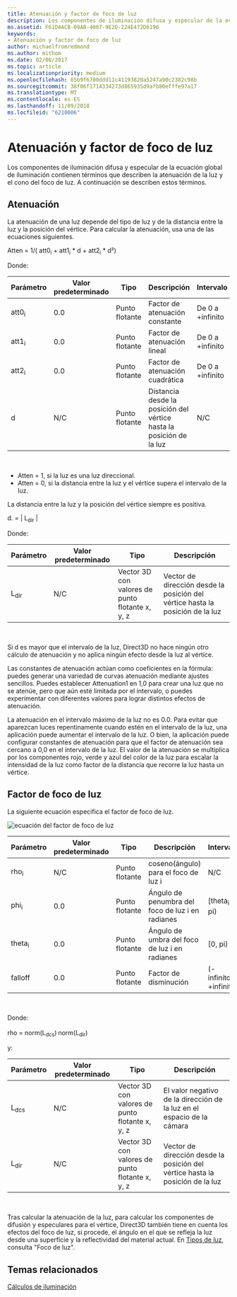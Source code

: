 ```yaml
---
title: Atenuación y factor de foco de luz
description: Los componentes de iluminación difusa y especular de la ecuación global de iluminación contienen términos que describen la atenuación de la luz y el cono del foco de luz.
ms.assetid: F61D4ACB-09AB-4087-9E2D-224E472D6196
keywords:
- Atenuación y factor de foco de luz
author: michaelfromredmond
ms.author: mithom
ms.date: 02/08/2017
ms.topic: article
ms.localizationpriority: medium
ms.openlocfilehash: 65b9f6700ddd11c41193820a5247a90c2382c98b
ms.sourcegitcommit: 38f06f1714334273d865935d9afb80efffe97a17
ms.translationtype: MT
ms.contentlocale: es-ES
ms.lasthandoff: 11/09/2018
ms.locfileid: "6210006"
---
```

# <a name="attenuation-and-spotlight-factor"></a>Atenuación y factor de foco de luz


Los componentes de iluminación difusa y especular de la ecuación global de iluminación contienen términos que describen la atenuación de la luz y el cono del foco de luz. A continuación se describen estos términos.

## <a name="span-idattenuationspanspan-idattenuationspanspan-idattenuationspanattenuation"></a><span id="Attenuation"></span><span id="attenuation"></span><span id="ATTENUATION"></span>Atenuación


La atenuación de una luz depende del tipo de luz y de la distancia entre la luz y la posición del vértice. Para calcular la atenuación, usa una de las ecuaciones siguientes.

Atten = 1/( att0<sub>i</sub> + att1<sub>i</sub> \* d + att2<sub>i</sub> \* d²)

Donde:

| Parámetro        | Valor predeterminado | Tipo           | Descripción                                     | Intervalo          |
|------------------|---------------|----------------|-------------------------------------------------|----------------|
| att0<sub>i</sub> | 0.0           | Punto flotante | Factor de atenuación constante                     | De 0 a +infinito |
| att1<sub>i</sub> | 0.0           | Punto flotante | Factor de atenuación lineal                       | De 0 a +infinito |
| att2<sub>i</sub> | 0.0           | Punto flotante | Factor de atenuación cuadrática                    | De 0 a +infinito |
| d                | N/C           | Punto flotante | Distancia desde la posición del vértice hasta la posición de la luz | N/C            |

 

-   Atten = 1, si la luz es una luz direccional.
-   Atten = 0, si la distancia entre la luz y el vértice supera el intervalo de la luz.

La distancia entre la luz y la posición del vértice siempre es positiva.

d. = | L<sub>dir</sub> |

Donde:

| Parámetro       | Valor predeterminado | Tipo                                             | Descripción                                                 |
|-----------------|---------------|--------------------------------------------------|-------------------------------------------------------------|
| L<sub>dir</sub> | N/C           | Vector 3D con valores de punto flotante x, y, z | Vector de dirección desde la posición del vértice hasta la posición de la luz |

 

Si d es mayor que el intervalo de la luz, Direct3D no hace ningún otro cálculo de atenuación y no aplica ningún efecto desde la luz al vértice.

Las constantes de atenuación actúan como coeficientes en la fórmula: puedes generar una variedad de curvas atenuación mediante ajustes sencillos. Puedes establecer Attenuation1 en 1,0 para crear una luz que no se atenúe, pero que aún esté limitada por el intervalo, o puedes experimentar con diferentes valores para lograr distintos efectos de atenuación.

La atenuación en el intervalo máximo de la luz no es 0.0. Para evitar que aparezcan luces repentinamente cuando estén en el intervalo de la luz, una aplicación puede aumentar el intervalo de la luz. O bien, la aplicación puede configurar constantes de atenuación para que el factor de atenuación sea cercano a 0,0 en el intervalo de la luz. El valor de la atenuación se multiplica por los componentes rojo, verde y azul del color de la luz para escalar la intensidad de la luz como factor de la distancia que recorre la luz hasta un vértice.

## <a name="span-idspotlight-factorspanspan-idspotlight-factorspanspan-idspotlight-factorspanspotlight-factor"></a><span id="Spotlight-Factor"></span><span id="spotlight-factor"></span><span id="SPOTLIGHT-FACTOR"></span>Factor de foco de luz


La siguiente ecuación especifica el factor de foco de luz.

![ecuación del factor de foco de luz](images/dx8light9.png)

| Parámetro         | Valor predeterminado | Tipo           | Descripción                              | Intervalo                    |
|-------------------|---------------|----------------|------------------------------------------|--------------------------|
| rho<sub>i</sub>   | N/C           | Punto flotante | coseno(ángulo) para el foco de luz i            | N/C                      |
| phi<sub>i</sub>   | 0.0           | Punto flotante | Ángulo de penumbra del foco de luz i en radianes | \[theta<sub>i</sub>, pi) |
| theta<sub>i</sub> | 0.0           | Punto flotante | Ángulo de umbra del foco de luz i en radianes    | \[0, pi)                 |
| falloff           | 0.0           | Punto flotante | Factor de disminución                           | (-infinito, +infinito)   |

 

Donde:

rho = norm(L<sub>dcs</sub>)<sup>.</sup>norm(L<sub>dir</sub>)

y:

| Parámetro       | Valor predeterminado | Tipo                                             | Descripción                                                 |
|-----------------|---------------|--------------------------------------------------|-------------------------------------------------------------|
| L<sub>dcs</sub> | N/C           | Vector 3D con valores de punto flotante x, y, z | El valor negativo de la dirección de la luz en el espacio de la cámara         |
| L<sub>dir</sub> | N/C           | Vector 3D con valores de punto flotante x, y, z | Vector de dirección desde la posición del vértice hasta la posición de la luz |

 

Tras calcular la atenuación de la luz, para calcular los componentes de difusión y especulares para el vértice, Direct3D también tiene en cuenta los efectos del foco de luz, si procede, el ángulo en el que se refleja la luz desde una superficie y la reflectividad del material actual. En [Tipos de luz](light-types.md), consulta "Foco de luz".

## <a name="span-idrelated-topicsspanrelated-topics"></a><span id="related-topics"></span>Temas relacionados


[Cálculos de iluminación](mathematics-of-lighting.md)

 

 





